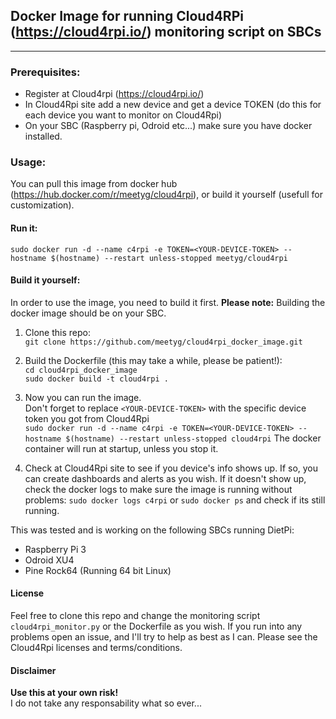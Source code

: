 ## Docker Image for running Cloud4RPi (https://cloud4rpi.io/) monitoring script on SBCs
---
### Prerequisites:
- Register at Cloud4rpi (https://cloud4rpi.io/)
- In Cloud4Rpi site add a new device and get a device TOKEN (do this for each device you want to monitor on Cloud4Rpi)
- On your SBC (Raspberry pi, Odroid etc...) make sure you have docker installed.

### Usage:
You can pull this image from docker hub (https://hub.docker.com/r/meetyg/cloud4rpi), or build it yourself (usefull for customization).

#### Run it:
`sudo docker run -d --name c4rpi -e TOKEN=<YOUR-DEVICE-TOKEN> --hostname $(hostname) --restart unless-stopped meetyg/cloud4rpi`

#### Build it yourself:

In order to use the image, you need to build it first.
**Please note:** Building the docker image should be on your SBC.

1. Clone this repo: <br>
`git clone https://github.com/meetyg/cloud4rpi_docker_image.git`

2. Build the Dockerfile (this may take a while, please be patient!): <br>
`cd cloud4rpi_docker_image` <br>
`sudo docker build -t cloud4rpi .`

3. Now you can run the image. <br>
Don't forget to replace `<YOUR-DEVICE-TOKEN>` with the specific device token you got from Cloud4Rpi <br>
`sudo docker run -d --name c4rpi -e TOKEN=<YOUR-DEVICE-TOKEN> --hostname $(hostname) --restart unless-stopped cloud4rpi`
The docker container will run at startup, unless you stop it.

4. Check at Cloud4Rpi site to see if you device's info shows up. If so, you can create dashboards and alerts as you wish.
If it doesn't show up, check the docker logs to make sure the image is running without problems:
`sudo docker logs c4rpi` or `sudo docker ps` and check if its still running.

This was tested  and is working on the following SBCs running DietPi:
- Raspberry Pi 3
- Odroid XU4
- Pine Rock64 (Running 64 bit Linux)

#### License
Feel free to clone this repo and change the monitoring script `cloud4rpi_monitor.py` or the Dockerfile as you wish.
If you run into any problems open an issue, and I'll try to help as best as I can.
Please see the Cloud4Rpi licenses and terms/conditions.

#### Disclaimer
**Use this at your own risk!** <br>
I do not take any responsability what so ever...



